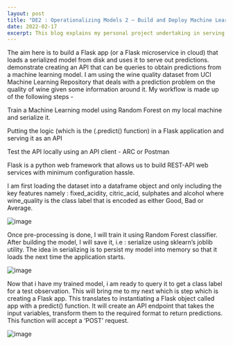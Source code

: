 ```yaml
---
layout: post
title: "DE2 : Operationalizing Models 2 ~ Build and Deploy Machine Learning Pipeline As API Endpoints"
date: 2022-02-17
excerpt: This blog explains my personal project undertaking in serving out my classifier model into a Rest API endpoint
---
```


The aim here is to build a Flask app (or a Flask microservice in cloud) that loads a serialized model from disk and uses it to serve out predictions.  demonstrate creating an API that can be queries to obtain predictions from a machine learning model. I am using the wine quality dataset from UCI Machine Learning Repository  that deals with a prediction problem on the quality of wine given some information around it. My workflow is made up of the following steps  -

Train a Machine Learning model using Random Forest on my local machine and serialize it.

Putting the logic (which is the (.predict() function) in a Flask application and serving it as an API

Test the API locally using an API client - ARC or Postman

Flask is a python web framework that allows us to build REST-API web services with minimum configuration hassle.

I am first loading the dataset into a dataframe object and only including the key features namely : fixed_acidity, citric_acid, sulphates and alcohol where wine_quality is the class label that is encoded as either Good, Bad or Average. 

![image](https://user-images.githubusercontent.com/80447701/154809997-886241e1-78b6-4cba-9097-84fc42d8ee1e.png)


Once pre-processing is done, I will train it using Random Forest classifier. After building the model, I will save it, i.e : serialize using sklearn’s joblib utility. The idea in serializing is to persist my model into memory so that it loads the next time the application starts.  

![image](https://user-images.githubusercontent.com/80447701/154810037-e6e818d0-0143-4dd4-90a8-39f902bba79b.png)

Now that i have my trained model, i am ready to query it to get a class label for a test observation. This will bring me to my next which is step which is creating a Flask app. This translates to instantiating a Flask object called app with a predict() function. It will create an API endpoint that takes the input variables, transform them to the required format to return predictions. This function will accept a ‘POST’ request.

![image](https://user-images.githubusercontent.com/80447701/154810061-51101b25-88f9-477c-95d7-b6849f9fa4bd.png)
